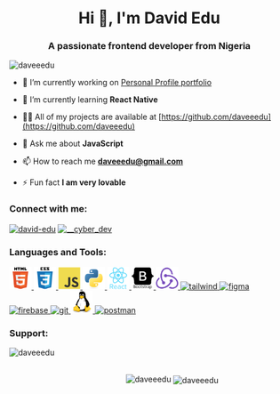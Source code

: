 <!-- ### Hi there 👋 -->


<!-- **daveeedu/daveeedu** is a ✨ _special_ ✨ repository because its `README.md` (this file) appears on your GitHub profile. -->

<h1 align="center">Hi 👋, I'm David Edu</h1>
<h3 align="center">A passionate frontend developer from Nigeria</h3>

<p align="left"> <img src="https://komarev.com/ghpvc/?username=daveeedu&label=Profile%20views&color=0e75b6&style=flat" alt="daveeedu" /> </p>

- 🔭 I’m currently working on [Personal Profile portfolio](https://github.com/daveeedu/Kunle_Lawal)

- 🌱 I’m currently learning **React Native**

- 👨‍💻 All of my projects are available at [https://github.com/daveeedu](https://github.com/daveeedu)

- 💬 Ask me about **JavaScript**

- 📫 How to reach me **daveeedu@gmail.com**

- ⚡ Fun fact **I am very lovable**

<h3 align="left">Connect with me:</h3>
<p align="left">
<a href="https://linkedin.com/in/david-edu" target="blank"><img align="center" src="https://raw.githubusercontent.com/rahuldkjain/github-profile-readme-generator/master/src/images/icons/Social/linked-in-alt.svg" alt="david-edu" height="30" width="40" /></a>
  <a href="https://instagram.com/dave__trends" target="blank"><img align="center" src="https://raw.githubusercontent.com/rahuldkjain/github-profile-readme-generator/master/src/images/icons/Social/instagram.svg" alt="__cyber_dev" height="30" width="40" /></a>
</p>

<h3 align="left">Languages and Tools:</h3>
<p align="left"> <a href="https://www.w3.org/html/" target="_blank" rel="noreferrer"> <img src="https://raw.githubusercontent.com/devicons/devicon/master/icons/html5/html5-original-wordmark.svg" alt="html5" width="40" height="40"/> </a> <a href="https://www.w3schools.com/css/" target="_blank" rel="noreferrer"> <img src="https://raw.githubusercontent.com/devicons/devicon/master/icons/css3/css3-original-wordmark.svg" alt="css3" width="40" height="40"/> </a> <a href="https://developer.mozilla.org/en-US/docs/Web/JavaScript" target="_blank" rel="noreferrer"> <img src="https://raw.githubusercontent.com/devicons/devicon/master/icons/javascript/javascript-original.svg" alt="javascript" width="40" height="40"/> </a> <a href="https://www.python.org" target="_blank" rel="noreferrer"> <img src="https://raw.githubusercontent.com/devicons/devicon/master/icons/python/python-original.svg" alt="python" width="40" height="40"/> </a> <a href="https://reactjs.org/" target="_blank" rel="noreferrer"> <img src="https://raw.githubusercontent.com/devicons/devicon/master/icons/react/react-original-wordmark.svg" alt="react" width="40" height="40"/> </a> <a href="https://getbootstrap.com" target="_blank" rel="noreferrer"> <img src="https://raw.githubusercontent.com/devicons/devicon/master/icons/bootstrap/bootstrap-plain-wordmark.svg" alt="bootstrap" width="40" height="40"/> </a> <a href="https://redux.js.org" target="_blank" rel="noreferrer"> <img src="https://raw.githubusercontent.com/devicons/devicon/master/icons/redux/redux-original.svg" alt="redux" width="40" height="40"/> </a> <a href="https://tailwindcss.com/" target="_blank" rel="noreferrer"> <img src="https://www.vectorlogo.zone/logos/tailwindcss/tailwindcss-icon.svg" alt="tailwind" width="40" height="40"/> </a> <a href="https://www.figma.com/" target="_blank" rel="noreferrer"> <img src="https://www.vectorlogo.zone/logos/figma/figma-icon.svg" alt="figma" width="40" height="40"/> </a> <a href="https://firebase.google.com/" target="_blank" rel="noreferrer"> <img src="https://www.vectorlogo.zone/logos/firebase/firebase-icon.svg" alt="firebase" width="40" height="40"/> </a> <a href="https://git-scm.com/" target="_blank" rel="noreferrer"> <img src="https://www.vectorlogo.zone/logos/git-scm/git-scm-icon.svg" alt="git" width="40" height="40"/> </a> <a href="https://www.linux.org/" target="_blank" rel="noreferrer"> <img src="https://raw.githubusercontent.com/devicons/devicon/master/icons/linux/linux-original.svg" alt="linux" width="40" height="40"/> </a> <a href="https://postman.com" target="_blank" rel="noreferrer"> <img src="https://www.vectorlogo.zone/logos/getpostman/getpostman-icon.svg" alt="postman" width="40" height="40"/> </a> </p>

<h3 align="left">Support:</h3>
<p><a href="https://www.buymeacoffee.com/daveeedu"> <img align="left" src="https://cdn.buymeacoffee.com/buttons/v2/default-yellow.png" height="50" width="210" alt="daveeedu" /></a></p><br><br>

<p><img align="left" src="https://github-readme-stats.vercel.app/api/top-langs?username=daveeedu&show_icons=true&locale=en&layout=compact" alt="daveeedu" /></p>

<p>&nbsp;<img align="center" src="https://github-readme-stats.vercel.app/api?username=daveeedu&show_icons=true&locale=en" alt="daveeedu" /></p>

